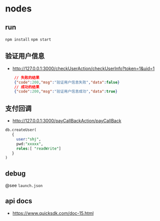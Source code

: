 # nodes

## run

`npm install`
`npm start`

## 验证用户信息

- http://127.0.0.1:3000/checkUserAction/checkUserInfo?token=1&uid=1

```json
    // 失败的结果
    {"code":200,"msg":"验证用户信息失败","data":false}
    // 成功的结果
    {"code":200,"msg":"验证用户信息成功","data":true}
```

## 支付回调

- http://127.0.0.1:3000/payCallBackAction/payCallBack

```sql
db.createUser(
   {
     user:"shj",
     pwd:"xxxxx",
     roles:[ "readWrite"]
   }
)
```

## debug

@see  `launch.json`

## api docs

- https://www.quicksdk.com/doc-15.html
